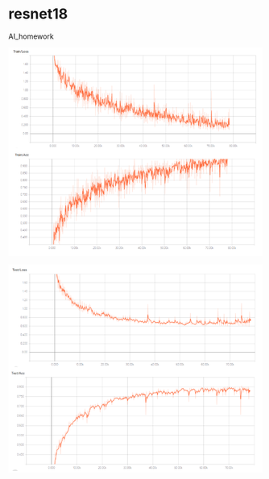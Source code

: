 # resnet18
AI_homework

![image](https://github.com/Erunning/resnet18/blob/master/resnet18/picture/train.png)

![image](https://github.com/Erunning/resnet18/blob/master/resnet18/picture/test.png)
